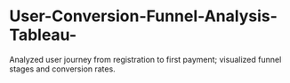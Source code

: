 # User-Conversion-Funnel-Analysis-Tableau-
Analyzed user journey from registration to first payment; visualized funnel stages and conversion rates.
